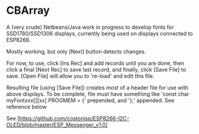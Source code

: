 # CBArray
A (very crude) Netbeans/Java work in progress to develop fonts for SSD1780/SSD1306
displays, currently being used on displays connected to ESP8266.

Mostly working, but only [Next] button detects changes.

For now, to use, click [Ins Rec] and add records until you are done, then click a final
[Next Rec] to save last record, and finally, click [Save File] to save. [Open File] will
allow you to 're-load' and edit this file.

Resulting file (using [Save File]) creates _most_ of a header file for use with above displays.
To be complete, file must have something like 'const char myFontxxx[][xx] PROGMEM = {' prepended,
and '};' appended. See reference below

See [https://github.com/costonisp/ESP8266-I2C-OLED/blob/master/ESP_Messenger_v1.0]
